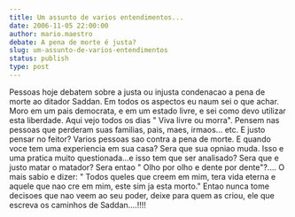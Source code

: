 ```yaml
---
title: Um assunto de varios entendimentos...
date: 2006-11-05 22:00:00
author: mario.maestro
debate: A pena de morte é justa?
slug: um-assunto-de-varios-entendimentos
status: publish 
type: post
---
```


Pessoas hoje debatem sobre a justa ou injusta condenacao a pena de morte ao ditador Saddan. Em todos os aspectos eu naum sei o que achar. Moro em um pais democrata, e em um estado livre, e sei como devo utilizar esta liberdade. Aqui vejo todos os dias " Viva livre ou morra". Pensem nas pessoas que perderam suas familias, pais, maes, irmaos... etc. E justo pensar no feitor? Varios pessoas sao contra a pena de morte. E quando voce tem uma experiencia em sua casa? Sera que sua opniao muda. Isso e uma pratica muito questionada...e isso tem que ser analisado? Sera que e justo matar o matador? Sera entao " Olho por olho e dente por dente"?.... O mais sabio e dizer:
" Todos queles que creem em mim, tera vida eterna e aquele que nao cre em mim, este sim ja esta morto." Entao nunca tome decisoes que nao veem ao seu poder, deixe para quem as criou, ele que escreva os caminhos de Saddan....!!!!
